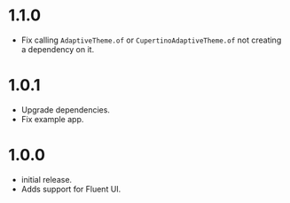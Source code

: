 # 1.1.0

- Fix calling `AdaptiveTheme.of` or `CupertinoAdaptiveTheme.of` not creating a dependency on it.

# 1.0.1

- Upgrade dependencies.
- Fix example app.

# 1.0.0

- initial release.
- Adds support for Fluent UI.
